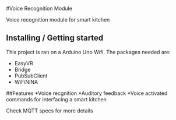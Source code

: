 #Voice Recognition Module

Voice recognition module for smart kitchen

## Installing / Getting started

This project is ran on a Arduino Uno Wifi. The packages needed are:
 - EasyVR
 - Bridge
 - PubSubClient
 - WiFiNINA

##Features
*Voice recgnition
*Auditory feedback
*Voice activated commands for interfacing a smart kitchen

Check MQTT specs for more details
